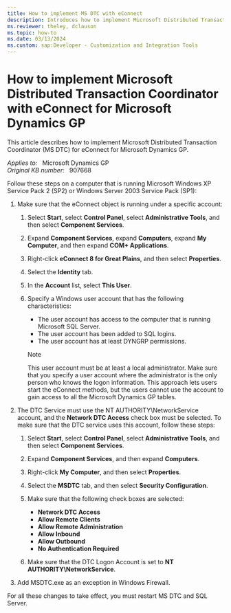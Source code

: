 ```yaml
---
title: How to implement MS DTC with eConnect
description: Introduces how to implement Microsoft Distributed Transaction Coordinator (MS DTC) with eConnect for Microsoft Dynamics GP.
ms.reviewer: theley, dclauson
ms.topic: how-to
ms.date: 03/13/2024
ms.custom: sap:Developer - Customization and Integration Tools
---
```

# How to implement Microsoft Distributed Transaction Coordinator with eConnect for Microsoft Dynamics GP

This article describes how to implement Microsoft Distributed Transaction Coordinator (MS DTC) for eConnect for Microsoft Dynamics GP.

_Applies to:_ &nbsp; Microsoft Dynamics GP  
_Original KB number:_ &nbsp; 907668

Follow these steps on a computer that is running Microsoft Windows XP Service Pack 2 (SP2) or Windows Server 2003 Service Pack (SP1):

1. Make sure that the eConnect object is running under a specific account:

    1. Select **Start**, select **Control Panel**, select **Administrative Tools**, and then select **Component Services**.

    2. Expand **Component Services**, expand **Computers**, expand **My Computer**, and then expand **COM+ Applications**.
    3. Right-click **eConnect 8 for Great Plains**, and then select **Properties**.
    4. Select the **Identity** tab.
    5. In the **Account** list, select **This User**.
    6. Specify a Windows user account that has the following characteristics:

        - The user account has access to the computer that is running Microsoft SQL Server.
        - The user account has been added to SQL logins.
        - The user account has at least DYNGRP permissions.

        > [!NOTE]
        > This user account must be at least a local administrator. Make sure that you specify a user account where the administrator is the only person who knows the logon information. This approach lets users start the eConnect methods, but the users cannot use the account to gain access to all the Microsoft Dynamics GP tables.

2. The DTC Service must use the NT AUTHORITY\NetworkService account, and the **Network DTC Access** check box must be selected. To make sure that the DTC service uses this account, follow these steps:

    1. Select **Start**, select **Control Panel**, select **Administrative Tools**, and then select **Component Services**.

    2. Expand **Component Services**, and then expand **Computers**.
    3. Right-click **My Computer**, and then select **Properties**.
    4. Select the **MSDTC** tab, and then select **Security Configuration**.
    5. Make sure that the following check boxes are selected:
        - **Network DTC Access**
        - **Allow Remote Clients**
        - **Allow Remote Administration**
        - **Allow Inbound**
        - **Allow Outbound**
        - **No Authentication Required**
    6. Make sure that the DTC Logon Account is set to **NT AUTHORITY\NetworkService**.

3. Add MSDTC.exe as an exception in Windows Firewall.

For all these changes to take effect, you must restart MS DTC and SQL Server.
